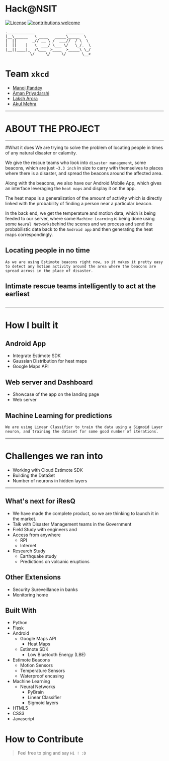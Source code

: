 # Hack@NSIT

[![License](https://img.shields.io/github/license/mashape/apistatus.svg?style=flat)](https://github.com/amaneureka/iResQ/blob/wol/LICENSE)
[![contributions welcome](https://img.shields.io/badge/contributions-welcome-brightgreen.svg?style=flat)](https://github.com/amaneureka/iResQ/issues)

	.____________              ________   
	|__\______   \ ____   _____\_____  \  
	|  ||       _// __ \ /  ___//  / \  \ 
	|  ||    |   \  ___/ \___ \/   \_/.  \
	|__||____|_  /\___  >____  >_____\ \_/
	           \/     \/     \/       \__>

# Team `xkcd`

- [Manoj Pandey](https://github.com/manojpandey)
- [Aman Priyadarshi](https://github.com/amaneureka)
- [Laksh Arora](https://github.com/techedlaksh)
- [Akul Mehra](https://github.com/akul08)

---

# ABOUT THE PROJECT
---

#What it does
We are trying to solve the problem of locating people in times of any natural disaster or calamity.

We give the rescue teams who look into `disaster management`, some beacons, which are just `~3.3 inch` in size to carry with themselves to places where there is a disaster, and spread the beacons around the affected area.

Along with the beacons, we also have our Android Mobile App, which gives an interface leveraging the `heat maps` and display it on the app.

The heat maps is a generalization of the amount of activity which is directly linked with the probability of finding a person near a particular beacon.

In the back end, we get the temperature and motion data, which is being feeded to our server, where some `Machine Learning` is being done using some `Neural Networks`behind the scenes and we process and send the probabilistic data back to the `Android app` and then generating the heat maps correspondingly.

## Locating people in no time
	As we are using Estimote beacons right now, so it makes it pretty easy to detect any motion activity around the area where the beacons are spread across in the place of disaster.		

## Intimate rescue teams intelligently to act at the earliest
	

## 


---

# How I built it

## Android App
* Integrate Estimote SDK
* Gaussian Distribution for heat maps
* Google Maps API

## Web server and Dashboard
* Showcase of the app on the landing page
* Web server


## Machine Learning for predictions
	We are using Linear Classifier to train the data using a Sigmoid Layer neuron, and training the dataset for some good number of iterations.

---

# Challenges we ran into
* Working with Cloud Estimote SDK
* Building the DataSet
* Number of neurons in hidden layers




---

## What's next for iResQ

* We have made the complete product, so we are thinking to launch it in the market.
* Talk with Disaster Management teams in the Government
* Field Study with engineers and
* Access from anywhere
	* RPI
	* Internet
* Research Study
	* Earthquake study
	* Predictions on volcanic eruptions 

## Other Extensions 
* Security Sureveillance in banks
* Monitoring home



## Built With

* Python
* Flask
* Android
	* Google Maps API
		* Heat Maps
	* Estimote SDK
		* Low Bluetooth Energy (LBE)
* Estimote Beacons
	* Motion Sensors
	* Temperature Sensors
	* Waterproof encasing
* Machine Learning
	* Neural Networks
		* PyBrain
		* Linear Classifier
		* Sigmoid layers
* HTML5
* CSS3
* Javascript

# How to Contribute
> Feel free to ping and say `Hi ! :D`